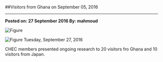 ﻿##Visitors from Ghana on September 05, 2016---**Posted on: 27 September 2016 By: mahmoud**![Figure](https://farm9.staticflickr.com/8198/29469478165_5901da1b90_c.jpg)![Figure](https://farm9.staticflickr.com/8373/29469478575_18d4c3b0fb_c.jpg)Tuesday, September 27, 2016CHEC members presented ongoing research to 20 visitors fro Ghana and 10 visitors from Japan.